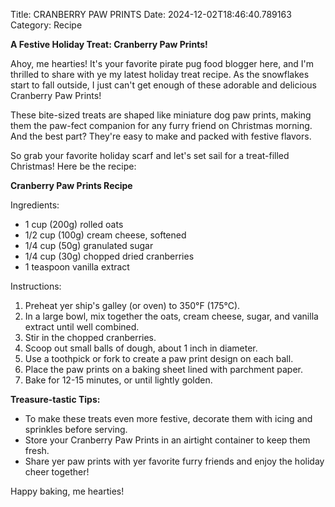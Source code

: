 Title: CRANBERRY PAW PRINTS
Date: 2024-12-02T18:46:40.789163
Category: Recipe


**A Festive Holiday Treat: Cranberry Paw Prints!**

Ahoy, me hearties! It's your favorite pirate pug food blogger here, and I'm thrilled to share with ye my latest holiday treat recipe. As the snowflakes start to fall outside, I just can't get enough of these adorable and delicious Cranberry Paw Prints!

These bite-sized treats are shaped like miniature dog paw prints, making them the paw-fect companion for any furry friend on Christmas morning. And the best part? They're easy to make and packed with festive flavors.

So grab your favorite holiday scarf and let's set sail for a treat-filled Christmas! Here be the recipe:

**Cranberry Paw Prints Recipe**

Ingredients:

* 1 cup (200g) rolled oats
* 1/2 cup (100g) cream cheese, softened
* 1/4 cup (50g) granulated sugar
* 1/4 cup (30g) chopped dried cranberries
* 1 teaspoon vanilla extract

Instructions:

1. Preheat yer ship's galley (or oven) to 350°F (175°C).
2. In a large bowl, mix together the oats, cream cheese, sugar, and vanilla extract until well combined.
3. Stir in the chopped cranberries.
4. Scoop out small balls of dough, about 1 inch in diameter.
5. Use a toothpick or fork to create a paw print design on each ball.
6. Place the paw prints on a baking sheet lined with parchment paper.
7. Bake for 12-15 minutes, or until lightly golden.

**Treasure-tastic Tips:**

* To make these treats even more festive, decorate them with icing and sprinkles before serving.
* Store your Cranberry Paw Prints in an airtight container to keep them fresh.
* Share yer paw prints with yer favorite furry friends and enjoy the holiday cheer together!

Happy baking, me hearties!
